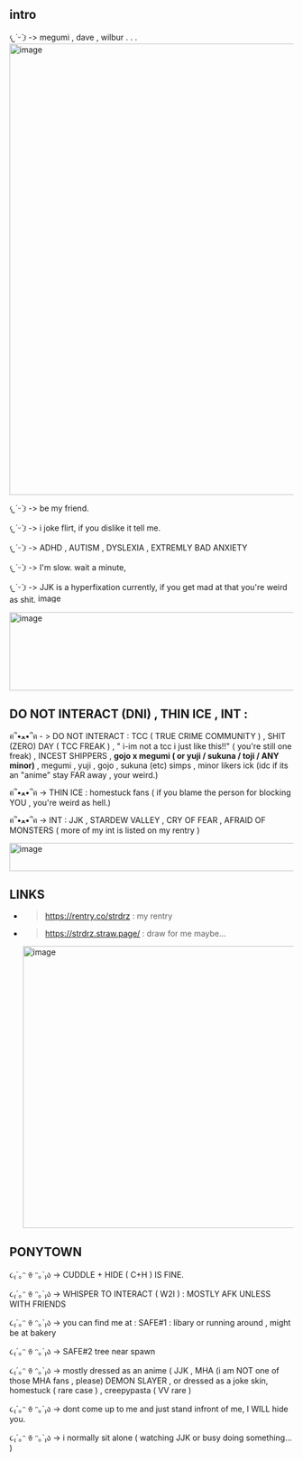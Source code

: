 ## intro

𐔌*ˊᵕˋ*𐦯 -> megumi , dave , wilbur . . .
<img width="800" height="800" alt="image" src="https://github.com/user-attachments/assets/5ab77cc6-028e-42b0-a2b2-5800c591e73e" />


𐔌*ˊᵕˋ*𐦯 -> be my friend. 

𐔌*ˊᵕˋ*𐦯 -> i joke flirt, if you dislike it tell me.

𐔌*ˊᵕˋ*𐦯 -> ADHD , AUTISM , DYSLEXIA , EXTREMLY BAD ANXIETY

𐔌*ˊᵕˋ*𐦯 -> I'm slow. wait a minute,

𐔌*ˊᵕˋ*𐦯 -> JJK is a hyperfixation currently, if you get mad at that you're weird as shit. <img width="68" height="16" alt="image" src="https://github.com/user-attachments/assets/109f938d-8b6b-46a7-bde1-11c67c646cb8" />

<img width="2029" height="139" alt="image" src="https://github.com/user-attachments/assets/2994f4a4-56b0-4cd8-8fa5-411f1a44e7c0" />

## DO NOT INTERACT (DNI) , THIN ICE , INT :

ฅ՞•ﻌ•՞ฅ - > DO NOT INTERACT : TCC ( TRUE CRIME COMMUNITY ) , SHIT (ZERO) DAY ( TCC FREAK ) , " i-im not a tcc i just like this!!" ( you're still one freak) , INCEST SHIPPERS , **gojo x megumi ( or yuji / sukuna / toji / ANY minor)** , megumi , yuji , gojo , sukuna (etc) simps , minor likers ick (idc if its an "anime" stay FAR away , your weird.)

ฅ՞•ﻌ•՞ฅ -> THIN ICE : homestuck fans ( if you blame the person for blocking YOU , you're weird as hell.) 

ฅ՞•ﻌ•՞ฅ -> INT : JJK , STARDEW VALLEY , CRY OF FEAR , AFRAID OF MONSTERS ( more of my int is listed on my rentry )

<img width="544" height="50" alt="image" src="https://github.com/user-attachments/assets/3c2a324a-89fc-4851-97b8-dfec67af199e" />

## LINKS 

- > https://rentry.co/strdrz : my rentry
  
- > https://strdrz.straw.page/ : draw for me maybe...
  
  <img width="1500" height="500" alt="image" src="https://github.com/user-attachments/assets/dd702c03-e8d3-439d-9ec2-a228c33ef981" />
## PONYTOWN

૮₍´｡ᵔ ꈊ ᵔ｡`₎ა -> CUDDLE + HIDE ( C+H ) IS FINE.

૮₍´｡ᵔ ꈊ ᵔ｡`₎ა -> WHISPER TO INTERACT ( W2I ) : MOSTLY AFK UNLESS WITH FRIENDS

૮₍´｡ᵔ ꈊ ᵔ｡`₎ა -> you can find me at : SAFE#1 : libary or running around , might be at bakery 

૮₍´｡ᵔ ꈊ ᵔ｡`₎ა -> SAFE#2 tree near spawn 

૮₍´｡ᵔ ꈊ ᵔ｡`₎ა -> mostly dressed as an anime ( JJK , MHA (i am NOT one of those MHA fans , please) DEMON SLAYER , or dressed as a joke skin,  homestuck ( rare case ) , creepypasta ( VV rare )

૮₍´｡ᵔ ꈊ ᵔ｡`₎ა -> dont come up to me and just stand infront of me, I WILL hide you.

૮₍´｡ᵔ ꈊ ᵔ｡`₎ა -> i normally sit alone ( watching JJK or busy doing something... ) 
